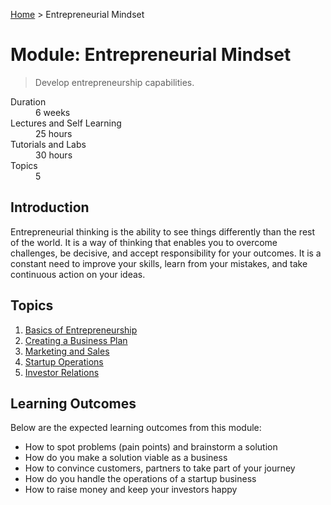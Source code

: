 [Home](../README.md) > Entrepreneurial Mindset

# Module: Entrepreneurial Mindset

> Develop entrepreneurship capabilities.

<dl>
<dt>Duration</dt>
<dd>6 weeks</dd>
<dt>Lectures and Self Learning</dt>
<dd>25 hours</dd>
<dt>Tutorials and Labs</dt>
<dd>30 hours</dd>
<dt>Topics</dt>
<dd>5</dd>
</dl>

## Introduction

Entrepreneurial thinking is the ability to see things differently than the rest of the world. It is a way of thinking that enables you to overcome challenges, be decisive, and accept responsibility for your outcomes. It is a constant need to improve your skills, learn from your mistakes, and take continuous action on your ideas.

## Topics

1. [Basics of Entrepreneurship](./01-basics-of-entrepreneurship.md)
1. [Creating a Business Plan](./02-business-plan.md)
1. [Marketing and Sales](./03-sales-and-marketing.md)
1. [Startup Operations](./04-startup-operations.md)
1. [Investor Relations](./05-investor-management.md)

## Learning Outcomes

Below are the expected learning outcomes from this module:

- How to spot problems (pain points) and brainstorm a solution
- How do you make a solution viable as a business
- How to convince customers, partners to take part of your journey
- How do you handle the operations of a startup business
- How to raise money and keep your investors happy
